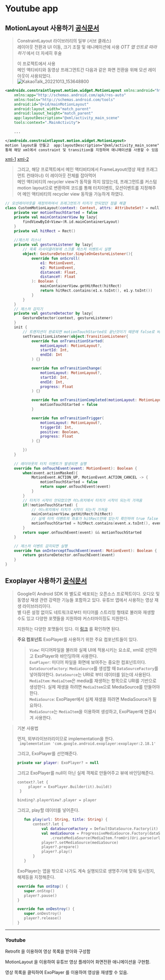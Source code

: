 Youtube app
===
## **MotionLayout** 사용하기 [공식문서](https://developer.android.com/training/constraint-layout/motionlayout?hl=ko)
> ConstraintLayout 라이브러리의 일부 (서브 클래스)  
> 레이아웃 전환과 UI 이동, 크기 조절 및 애니메이션에 사용
> *OTT 앱 인트로 따라하기* 에서 더 자세히 후술
>
>
>
>  이 프로젝트에서 사용  
>  메인 액티비티와 동영상 프래그먼트간 다음과 같은 화면 전환을 위해 모션 레이아웃이 사용되었다.  
> ![KakaoTalk_20221013_153648800](https://user-images.githubusercontent.com/79445881/195521843-743f6b14-2c18-43bb-b1da-b947835f8a8b.gif)
>

```xml
<androidx.constraintlayout.motion.widget.MotionLayout xmlns:android="http://schemas.android.com/apk/res/android"
    xmlns:app="http://schemas.android.com/apk/res-auto"
    xmlns:tools="http://schemas.android.com/tools"
    android:id="@+id/mainMotionLayout"
    android:layout_width="match_parent"
    android:layout_height="match_parent"
    app:layoutDescription="@xml/activity_main_scene"
    tools:context=".MainActivity">
    
    ...

</androidx.constraintlayout.motion.widget.MotionLayout>
motion layout을 만들고  app:layoutDescription="@xml/activity_main_scene" 를
통해 해당 xml에서 constraint 및 transition을 지정하여 애니메이션을 사용할 수 있음
```
[xml-1](https://github.com/Kim-Min-Jong/android_practice_project2/blob/Upper_intermediate/upper%20intermediate/YouTube/app/src/main/res/xml/activity_main_scene.xml)
[xml-2](https://github.com/Kim-Min-Jong/android_practice_project2/blob/Upper_intermediate/upper%20intermediate/YouTube/app/src/main/res/xml/fragment_player_scene.xml)

> 그리고, 해당 프로젝트에서 메인 액티비티에서 FrameLayout(영상 재생 프래그먼트 컨태아너) 이 레이아웃 전체를 잡아먹어  
> 메인 액티비티의 recycler view가 동작을 하지 않았는데, 프래그먼트를 커스텀 motion layout으로 변환하여
> 코드를 통해 터치이벤트, 모션이벤트를 지정해주어 메인 액티비티의 recycler view 동작을 가능하게 하였다.
```kotlin
// 모션레이아웃을 재정의하여서 프래그먼트가 터치가 안되었던 점을 해결
class CustomMotionLayout(context: Context, attrs: AttributeSet? = null): MotionLayout(context, attrs) {
    private var motionTouchStarted = false
    private val mainContainerView by lazy{
        findViewById<View>(R.id.mainContainerLayout)
    }
    private val hitRect = Rect()
    
    //제스처 리스너
    private val gestureListener by lazy{
        // 목록 리사이클러뷰에 스크롤 제스처 이벤트시 실행
        object: GestureDetector.SimpleOnGestureListener(){
            override fun onScroll(
                e1: MotionEvent,
                e2: MotionEvent,
                distanceX: Float,
                distanceY: Float
            ): Boolean {
                mainContainerView.getHitRect(hitRect)
                return hitRect.contains(e1.x.toInt(), e1.y.toInt())
            }
        }
    }
    // 제스처 감지기
    private val gestureDetector by lazy{
        GestureDetector(context, gestureListener)
    }
    init {
        // 트랜지션이 완료되면 motionTouchStarted도 끝난것이기 때문에 false로 바꿈
        setTransitionListener(object:TransitionListener{
            override fun onTransitionStarted(
                motionLayout: MotionLayout?,
                startId: Int,
                endId: Int
            ) {}

            override fun onTransitionChange(
                motionLayout: MotionLayout?,
                startId: Int,
                endId: Int,
                progress: Float
            ) {}

            override fun onTransitionCompleted(motionLayout: MotionLayout?, currentId: Int) {
                motionTouchStarted = false
            }

            override fun onTransitionTrigger(
                motionLayout: MotionLayout?,
                triggerId: Int,
                positive: Boolean,
                progress: Float
            ) {}

        })
    }
    
    // 레이아웃의 터치 이벤트가 발생되면 실행
    override fun onTouchEvent(event: MotionEvent): Boolean {
        when(event.actionMasked){
            MotionEvent.ACTION_UP, MotionEvent.ACTION_CANCEL -> {
                motionTouchStarted = false
                return super.onTouchEvent(event)
            }
        }
        // 터치가 시작이 안되었으면 어느위치에서 터치가 시작이 되는지 가져옴
        if(!motionTouchStarted) {
            // 어느위치에서 터치가 시작이 되는지 가져옴
            mainContainerView.getHitRect(hitRect)
            // 실제 터치 이벤트의 좌표가 hitRect안에 있는지 확인하여 true false 결정
            motionTouchStarted = hitRect.contains(event.x.toInt(), event.y.toInt())
        }
        return super.onTouchEvent(event) && motionTouchStarted
    }

    // 제스처 이벤트 감지되면 실행
    override fun onInterceptTouchEvent(event: MotionEvent): Boolean {
        return gestureDetector.onTouchEvent(event)
    }
}
```


## **Exoplayer** 사용하기 [공식문서](https://exoplayer.dev/hello-world.html)
> Google이 Android SDK 와 별도로 배포되는 오픈소스 프로젝트이다.
> 오디오 및 동영상 재생 관련 강력한 기능들 포함하고 있다.
> 유튜브 앱에서 사용하는 영상 재생 라이브러리이다.  
> 별 다른 설정 없이도 네트워크로부터 미디어를 스트리밍 형태로 불러와 재생할 수도 있고 다양한 포맷들을 지원하먀 커스터마이징도 지원한다.
>
> 지원하는 다양한 포맷들이 있다. 이 [링크](https://exoplayer.dev/supported-formats.html) 를 확인하면 된다.
>

> **주요 컴포넌트**
> ExoPlayer를 사용하기 위한 주요 컴포넌트들이 있다.
> > ```View```: 미디어파일을 불러와 실졔 UI에 적용시키는 요소로, xml로 선언하고 ExoPlayer와 바인딩하여 사용한다.  
> > ```ExoPlayer```: 미디어 파일을 화면에 보여주는 중요한 컴포넌트이다.
> > ```DataSourceFactory```: ```MediaSource```를 생성할 때 ```DataSourceFactory```를 넣어줘야한다.
> > ```DataSource```는 URI로 부터 데이터를 읽는데 사용된다.   
> > ```MediaItem```: ```MediaItem```은 media를 재생하는 항목으로 URI를 기반으로 생성한다.
> > 실제 재생을 하려면 ```MediaItem```으로 MediaSource를 만들어야한다.  
> > ```MediaSource```: ExoPlayer에서 실제 재생을 하려면 MediaSource가 필요하다.  
> > ```MediaSource```는 ```MediaItem```을 이용하여 생성하고, ExoPlayer에 연결시겨 사용한다.


> 기본 사용법
>
>
> 먼저, 외부라이브러리이므로 implementation을 한다.   
> ``` implementation 'com.google.android.exoplayer:exoplayer:2.18.1'```
>
>
> 그리고, ExoPlayer를 선언해준다.
> ```kotlin 
> private var player: ExoPlayer? = null
>  ```
>
> 그리고 ExoPlayer를 null이 아닌 실제 객체로 만들어주고 뷰에 바인딩해준다.
> ```kotlin
> context?.let {
>      player = ExoPlayer.Builder(it).build()
>  }
>
> binding?.playerView?.player = player
> ```
>
>
> 그리고, play할 데이터를 넣어준다.
> ```kotlin
>    fun play(url: String, title: String) {
>        context?.let {
>            val dataSourceFactory = DefaultDataSource.Factory(it)
>            val mediaSource = ProgressiveMediaSource.Factory(dataSourceFactory)
>                .createMediaSource(MediaItem.fromUri(Uri.parse(url)))
>            player?.setMediaSource(mediaSource)
>            player?.prepare()
>            player?.play()
>        }
>    }
> ```
>
>
> ExoPlayer는 앱을 밖으로 나가도 계속 실행되므로 생명주기에 맞춰 일시정지, 해제등을 지정해준다.
> ```kotlin
> override fun onStop() {
>    super.onStop()
>    player?.pause()
> }
>
> override fun onDestroy() {
>    super.onDestroy()
>    player?.release()
> }
>```


---

### Youtube

Retrofit 을 이용하여 영상 목록을 받아와 구성함

MotionLayout 을 이용하여 유튜브 영상 플레이어 화면전환 애니메이션을 구현함.

영상 목록을 클릭하여 ExoPlayer 를 이용하여 영상을 재생할 수 있음.

